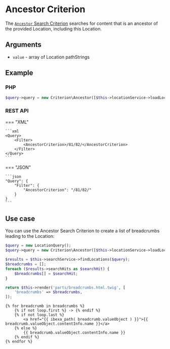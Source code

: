 # Ancestor Criterion

The [`Ancestor` Search Criterion](https://github.com/ibexa/core/blob/main/src/contracts/Repository/Values/Content/Query/Criterion/Ancestor.php)
searches for content that is an ancestor of the provided Location, including this Location.

## Arguments

- `value` - array of Location pathStrings

## Example

### PHP

``` php
$query->query = new Criterion\Ancestor([$this->locationService->loadLocation(62)->pathString]);
```

### REST API

=== "XML"

    ```xml
    <Query>
        <Filter>
            <AncestorCriterion>/81/82/</AncestorCriterion>
        </Filter>
    </Query>
    ```

=== "JSON"

    ```json
    "Query": {
        "Filter": {
            "AncestorCriterion": "/81/82/"
        }
    }
    ```

## Use case

You can use the Ancestor Search Criterion to create a list of breadcrumbs leading to the Location:

``` php hl_lines="2"
$query = new LocationQuery();
$query->query = new Criterion\Ancestor([$this->locationService->loadLocation($locationId)->pathString]);

$results = $this->searchService->findLocations($query);
$breadcrumbs = [];
foreach ($results->searchHits as $searchHit) {
    $breadcrumbs[] = $searchHit;
}

return $this->render('parts/breadcrumbs.html.twig', [
    'breadcrumbs' => $breadcrumbs,
]);
```

``` html+twig
{% for breadcrumb in breadcrumbs %}
    {% if not loop.first %} -> {% endif %}
    {% if not loop.last %}
        <a href="{{ ibexa_path( breadcrumb.valueObject ) }}">{{ breadcrumb.valueObject.contentInfo.name }}</a>
    {% else %}
        {{ breadcrumb.valueObject.contentInfo.name }}
    {% endif %}
{% endfor %}
```
